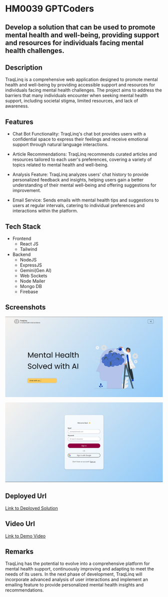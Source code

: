 # HM0039 GPTCoders

## Develop a solution that can be used to promote mental health and well-being, providing support and resources for individuals facing mental health challenges. 

## Description
TraqLinq is a comprehensive web application designed to promote mental health and well-being by providing accessible support and resources for individuals facing mental health challenges. The project aims to address the barriers that many individuals encounter when seeking mental health support, including societal stigma, limited resources, and lack of awareness.

## Features
- Chat Bot Functionality: TraqLinq's chat bot provides users with a confidential space to express their feelings and receive emotional support through natural language interactions.

- Article Recommendations: TraqLinq recommends curated articles and resources tailored to each user's preferences, covering a variety of topics related to mental health and well-being.

- Analysis Feature: TraqLinq analyzes users' chat history to provide personalized feedback and insights, helping users gain a better understanding of their mental well-being and offering suggestions for improvement.

- Email Service: Sends emails with mental health tips and suggestions to users at regular intervals, catering to individual preferences and interactions within the platform.

## Tech Stack
- Frontend
    - React JS
    - Tailwind
- Backend
    - NodeJS
    - ExpressJS
    - Gemini(Gen AI)
    - Web Sockets
    - Node Mailer
    - Mongo DB
    - Firebase

## Screenshots

![image](assets/Homepage.png)

![image](assets/Login.png)

## Deployed Url
[Link to Deployed Solution](https://tranqlinq-hm0039.netlify.app/)

## Video Url
[Link to Demo Video]([video_url](https://youtu.be/EaB2TzeEyXo?si=N6EO2uJl3a6bB2F8))

## Remarks
  TraqLinq has the potential to evolve into a comprehensive platform for mental health support, continuously improving and adapting to meet the needs of its users.
  In the next phase of development, TraqLinq will incorporate advanced analysis of user interactions and implement an emailing feature to provide personalized mental health insights and recommendations.

